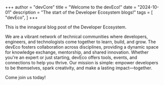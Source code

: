 +++
author = "devCore"
title = "Welcome to the devEco!"
date = "2024-10-01"
description = "The start of the Developer Ecosystem blogs!"
tags = [
    "devEco",
]
+++

This is the innagural blog post of the Developer Ecosystem. 

We are a vibrant network of technical communities where developers, engineers, and technologists come together to learn, build, and grow. The devEco fosters collaboration across disciplines, providing a dynamic space for knowledge exchange, mentorship, and shared innovation. Whether you're an expert or just starting, devEco offers tools, events, and connections to help you thrive. Our mission is simple: empower developers to be themselves, spark creativity, and make a lasting impact—together.

Come join us today!